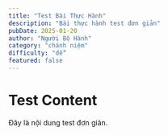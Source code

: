 ```yaml
---
title: "Test Bài Thực Hành"
description: "Bài thực hành test đơn giản"
pubDate: 2025-01-20
author: "Người Bộ Hành"
category: "chánh niệm"
difficulty: "dễ"
featured: false
---
```


# Test Content

Đây là nội dung test đơn giản.
